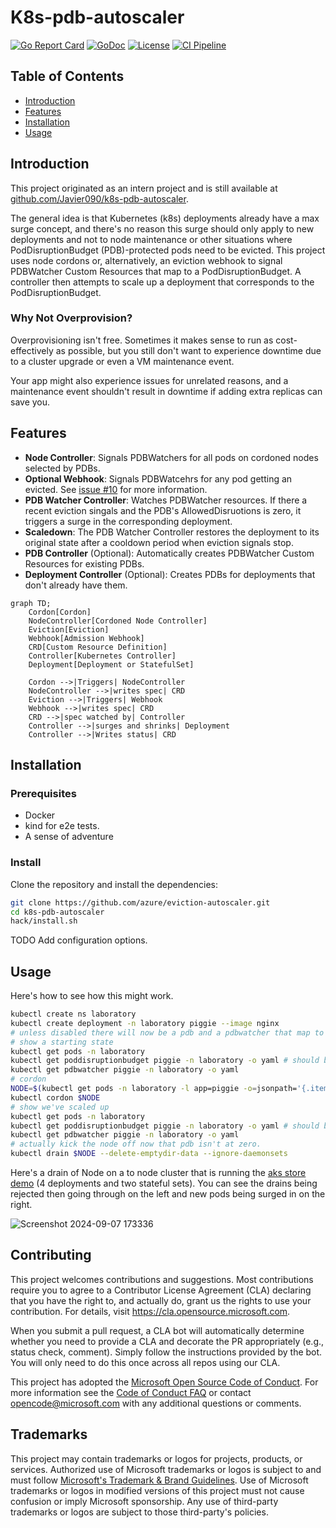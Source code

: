 # K8s-pdb-autoscaler

[![Go Report Card](https://goreportcard.com/badge/github.com/azure/eviction-autoscaler)](https://goreportcard.com/report/github.com/azure/eviction-autoscaler)
[![GoDoc](https://pkg.go.dev/badge/github.com/azure/eviction-autoscaler)](https://pkg.go.dev/github.com/azure/eviction-autoscaler)
[![License](https://img.shields.io/badge/license-MIT-blue.svg)](LICENSE)
[![CI Pipeline](https://github.com/azure/eviction-autoscaler/actions/workflows/ci.yml/badge.svg)](https://github.com/azure/eviction-autoscaler/actions/workflows/ci.yml)


## Table of Contents

- [Introduction](#introduction)
- [Features](#features)
- [Installation](#installation)
- [Usage](#usage)

## Introduction

This project originated as an intern project and is still available at [github.com/Javier090/k8s-pdb-autoscaler](https://github.com/Javier090/k8s-pdb-autoscaler).

The general idea is that Kubernetes (k8s) deployments already have a max surge concept, and there's no reason this surge should only apply to new deployments and not to node maintenance or other situations where PodDisruptionBudget (PDB)-protected pods need to be evicted.
This project uses node cordons or, alternatively, an eviction webhook to signal PDBWatcher Custom Resources that map to a PodDisruptionBudget. A controller then attempts to scale up a deployment that corresponds to the PodDisruptionBudget.

### Why Not Overprovision?

Overprovisioning isn't free. Sometimes it makes sense to run as cost-effectively as possible, but you still don't want to experience downtime due to a cluster upgrade or even a VM maintenance event.  

Your app might also experience issues for unrelated reasons, and a maintenance event shouldn't result in downtime if adding extra replicas can save you.



## Features

- **Node Controller**: Signals PDBWatchers for all pods on cordoned nodes selected by PDBs.
- **Optional Webhook**: Signals PDBWatcehrs for any pod getting an evicted. See [issue #10](https://github.com/azure/eviction-autoscaler/issues/10) for more information.
- **PDB Watcher Controller**: Watches PDBWatcher resources. If there a recent eviction singals and the PDB's AllowedDisruotions is zero, it triggers a surge in the corresponding deployment.
- **Scaledown**: The PDB Watcher Controller restores the deployment to its original state after a cooldown period when eviction signals stop.
- **PDB Controller** (Optional): Automatically creates PDBWatcher Custom Resources for existing PDBs.
- **Deployment Controller** (Optional): Creates PDBs for deployments that don't already have them.



```mermaid
graph TD;
    Cordon[Cordon]
    NodeController[Cordoned Node Controller]
    Eviction[Eviction]
    Webhook[Admission Webhook]
    CRD[Custom Resource Definition]
    Controller[Kubernetes Controller]
    Deployment[Deployment or StatefulSet]

    Cordon -->|Triggers| NodeController
    NodeController -->|writes spec| CRD
    Eviction -->|Triggers| Webhook
    Webhook -->|writes spec| CRD 
    CRD -->|spec watched by| Controller
    Controller -->|surges and shrinks| Deployment
    Controller -->|Writes status| CRD
```

## Installation

### Prerequisites

- Docker
- kind for e2e tests.
- A sense of adventure

### Install

Clone the repository and install the dependencies:

```bash
git clone https://github.com/azure/eviction-autoscaler.git
cd k8s-pdb-autoscaler
hack/install.sh
```

TODO Add configuration options.

## Usage
Here's how to see how this might work.

```bash
kubectl create ns laboratory
kubectl create deployment -n laboratory piggie --image nginx
# unless disabled there will now be a pdb and a pdbwatcher that map to the deployment
# show a starting state
kubectl get pods -n laboratory
kubectl get poddisruptionbudget piggie -n laboratory -o yaml # should be allowed disruptions 0
kubectl get pdbwatcher piggie -n laboratory -o yaml
# cordon
NODE=$(kubectl get pods -n laboratory -l app=piggie -o=jsonpath='{.items[*].spec.nodeName}')
kubectl cordon $NODE
# show we've scaled up
kubectl get pods -n laboratory
kubectl get poddisruptionbudget piggie -n laboratory -o yaml # should be allowed disruptions 1
kubectl get pdbwatcher piggie -n laboratory -o yaml
# actually kick the node off now that pdb isn't at zero.
kubectl drain $NODE --delete-emptydir-data --ignore-daemonsets

```
Here's a drain of  Node on a to node cluster that is running the [aks store demo](https://github.com/Azure-Samples/aks-store-demo) (4 deployments and two stateful sets). You can see the drains being rejected then going through on the left and new pods being surged in on the right.

![Screenshot 2024-09-07 173336](https://github.com/user-attachments/assets/c7407ae5-6fcd-48d4-900d-32a7c6ca8b08)


## Contributing

This project welcomes contributions and suggestions.  Most contributions require you to agree to a
Contributor License Agreement (CLA) declaring that you have the right to, and actually do, grant us
the rights to use your contribution. For details, visit https://cla.opensource.microsoft.com.

When you submit a pull request, a CLA bot will automatically determine whether you need to provide
a CLA and decorate the PR appropriately (e.g., status check, comment). Simply follow the instructions
provided by the bot. You will only need to do this once across all repos using our CLA.

This project has adopted the [Microsoft Open Source Code of Conduct](https://opensource.microsoft.com/codeofconduct/).
For more information see the [Code of Conduct FAQ](https://opensource.microsoft.com/codeofconduct/faq/) or
contact [opencode@microsoft.com](mailto:opencode@microsoft.com) with any additional questions or comments.

## Trademarks

This project may contain trademarks or logos for projects, products, or services. Authorized use of Microsoft 
trademarks or logos is subject to and must follow 
[Microsoft's Trademark & Brand Guidelines](https://www.microsoft.com/en-us/legal/intellectualproperty/trademarks/usage/general).
Use of Microsoft trademarks or logos in modified versions of this project must not cause confusion or imply Microsoft sponsorship.
Any use of third-party trademarks or logos are subject to those third-party's policies.

  

